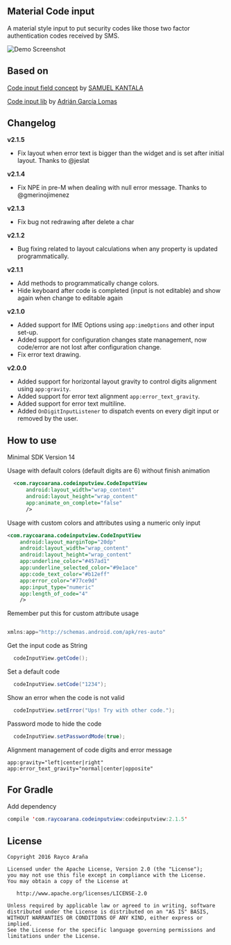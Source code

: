 Material Code input
-----------------

A material style input to put security codes like those two factor authentication codes received by SMS.

![Demo Screenshot](./art/CodeInputView.gif)


Based on
----------

[Code input field concept](http://www.materialup.com/posts/code-input-field-concept) by [SAMUEL KANTALA](http://www.materialup.com/ontidop)

[Code input lib](https://github.com/glomadrian/material-code-input) by [Adrián García Lomas](https://github.com/glomadrian)


Changelog
----------

**v2.1.5**
 * Fix layout when error text is bigger than the widget and is set after initial layout. Thanks to @jeslat

**v2.1.4**
 * Fix NPE in pre-M when dealing with null error message. Thanks to @gmerinojimenez

**v2.1.3**
 * Fix bug not redrawing after delete a char

**v2.1.2**
 * Bug fixing related to layout calculations when any property is updated programmatically.

**v2.1.1**
 * Add methods to programmatically change colors.
 * Hide keyboard after code is completed (input is not editable) and show again when change to editable again

**v2.1.0**
 * Added support for IME Options using `app:imeOptions` and other input set-up.
 * Added support for configuration changes state management, now code/error are not lost after configuration change.
 * Fix error text drawing.

**v2.0.0**
 * Added support for horizontal layout gravity to control digits alignment using `app:gravity`.
 * Added support for error text alignment `app:error_text_gravity`.
 * Added support for error text multiline.
 * Added `OnDigitInputListener` to dispatch events on every digit input or removed by the user.

How to use
----------

Minimal SDK Version 14

Usage with default colors (default digits are 6) without finish animation

```xml
  <com.raycoarana.codeinputview.CodeInputView
      android:layout_width="wrap_content"
      android:layout_height="wrap_content"
      app:animate_on_complete="false"
      />
```

Usage with custom colors and attributes using a numeric only input

```xml
<com.raycoarana.codeinputview.CodeInputView
    android:layout_marginTop="20dp"
    android:layout_width="wrap_content"
    android:layout_height="wrap_content"
    app:underline_color="#457ad1"
    app:underline_selected_color="#9e1ace"
    app:code_text_color="#b12eff"
    app:error_color="#77ce9d"
    app:input_type="numeric"
    app:length_of_code="4"
    />
```

Remember put this for custom attribute usage

```java

xmlns:app="http://schemas.android.com/apk/res-auto"

```

Get the input code as String

```java
  codeInputView.getCode();
```

Set a default code

```java
  codeInputView.setCode("1234");
```

Show an error when the code is not valid

```java
  codeInputView.setError("Ups! Try with other code.");
```

Password mode to hide the code
```java
  codeInputView.setPasswordMode(true);
```

Alignment management of code digits and error message

```
app:gravity="left|center|right"
app:error_text_gravity="normal|center|opposite"
```

For Gradle
---------------------

Add dependency
```java
compile 'com.raycoarana.codeinputview:codeinputview:2.1.5'
```

License
-------

    Copyright 2016 Rayco Araña

    Licensed under the Apache License, Version 2.0 (the "License");
    you may not use this file except in compliance with the License.
    You may obtain a copy of the License at

       http://www.apache.org/licenses/LICENSE-2.0

    Unless required by applicable law or agreed to in writing, software
    distributed under the License is distributed on an "AS IS" BASIS,
    WITHOUT WARRANTIES OR CONDITIONS OF ANY KIND, either express or implied.
    See the License for the specific language governing permissions and
    limitations under the License.

